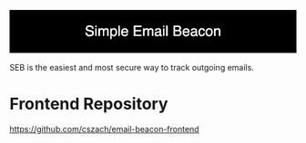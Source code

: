 
<p align="center"> <img src="Project Elements/Simple_Email_Beacon.png"/> </p>


SEB is the easiest and most secure way to track outgoing emails.



 



# Frontend Repository
https://github.com/cszach/email-beacon-frontend

